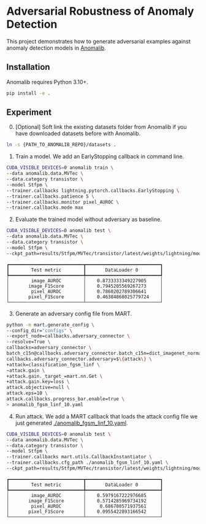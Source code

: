# Adversarial Robustness of Anomaly Detection

This project demonstrates how to generate adversarial examples against anomaly detection models in [Anomalib](https://github.com/openvinotoolkit/anomalib).

## Installation

Anomalib requires Python 3.10+.

```sh
pip install -e .
```

## Experiment

0. \[Optional\] Soft link the existing datasets folder from Anomalib if you have downloaded datasets before with Anomalib.

```sh
ln -s {PATH_TO_ANOMALIB_REPO}/datasets .
```

1. Train a model. We add an EarlyStopping callback in command line.

```sh
CUDA_VISIBLE_DEVICES=0 anomalib train \
--data anomalib.data.MVTec \
--data.category transistor \
--model Stfpm \
--trainer.callbacks lightning.pytorch.callbacks.EarlyStopping \
--trainer.callbacks.patience 5 \
--trainer.callbacks.monitor pixel_AUROC \
--trainer.callbacks.mode max
```

2. Evaluate the trained model without adversary as baseline.

```sh
CUDA_VISIBLE_DEVICES=0 anomalib test \
--data anomalib.data.MVTec \
--data.category transistor \
--model Stfpm \
--ckpt_path=results/Stfpm/MVTec/transistor/latest/weights/lightning/model.ckpt
```

```console
┏━━━━━━━━━━━━━━━━━━━━━━━━━━━┳━━━━━━━━━━━━━━━━━━━━━━━━━━━┓
┃        Test metric        ┃       DataLoader 0        ┃
┡━━━━━━━━━━━━━━━━━━━━━━━━━━━╇━━━━━━━━━━━━━━━━━━━━━━━━━━━┩
│        image_AUROC        │    0.8733333349227905     │
│       image_F1Score       │    0.7945205569267273     │
│        pixel_AUROC        │    0.7860202789306641     │
│       pixel_F1Score       │    0.46384868025779724    │
└───────────────────────────┴───────────────────────────┘
```

3. Generate an adversary config file from MART.

```sh
python -m mart.generate_config \
--config_dir="configs" \
--export_node=callbacks.adversary_connector \
--resolve=True \
callbacks=adversary_connector \
batch_c15n@callbacks.adversary_connector.batch_c15n=dict_imagenet_normalized \
callbacks.adversary_connector.adversary=$\{attack\} \
+attack=classification_fgsm_linf \
~attack.gain \
+attack.gain._target_=mart.nn.Get \
+attack.gain.key=loss \
attack.objective=null \
attack.eps=10 \
attack.callbacks.progress_bar.enable=true \
> anomalib_fgsm_linf_10.yaml
```

4. Run attack. We add a MART callback that loads the attack config file we just generated [./anomalib_fgsm_linf_10.yaml](./anomalib_fgsm_linf_10.yaml).

```sh
CUDA_VISIBLE_DEVICES=0 anomalib test \
--data anomalib.data.MVTec \
--data.category transistor \
--model Stfpm \
--trainer.callbacks mart.utils.CallbackInstantiator \
--trainer.callbacks.cfg_path ./anomalib_fgsm_linf_10.yaml \
--ckpt_path=results/Stfpm/MVTec/transistor/latest/weights/lightning/model.ckpt
```

```console
┏━━━━━━━━━━━━━━━━━━━━━━━━━━━┳━━━━━━━━━━━━━━━━━━━━━━━━━━━┓
┃        Test metric        ┃       DataLoader 0        ┃
┡━━━━━━━━━━━━━━━━━━━━━━━━━━━╇━━━━━━━━━━━━━━━━━━━━━━━━━━━┩
│        image_AUROC        │    0.5979167222976685     │
│       image_F1Score       │    0.5714285969734192     │
│        pixel_AUROC        │     0.686780571937561     │
│       pixel_F1Score       │    0.0955422893166542     │
└───────────────────────────┴───────────────────────────┘
```
